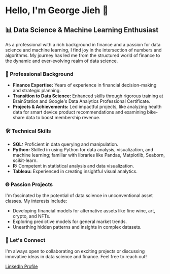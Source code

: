 # Hello, I'm George Jieh 👋

## 📊 Data Science & Machine Learning Enthusiast

As a professional with a rich background in finance and a passion for data science and machine learning, I find joy in the intersection of numbers and algorithms. My journey has led me from the structured world of finance to the dynamic and ever-evolving realm of data science.

### 💼 Professional Background
- **Finance Expertise:** Years of experience in financial decision-making and strategic planning.
- **Transition to Data Science:** Enhanced skills through rigorous training at BrainStation and Google's Data Analytics Professional Certificate.
- **Projects & Achievements:** Led impactful projects, like analyzing health data for smart device product recommendations and examining bike-share data to boost membership revenue.

### 🛠 Technical Skills
- **SQL:** Proficient in data querying and manipulation.
- **Python:** Skilled in using Python for data analysis, visualization, and machine learning; familiar with libraries like Pandas, Matplotlib, Seaborn, scikit-learn.
- **R:** Competent in statistical analysis and data visualization.
- **Tableau:** Experienced in creating insightful visual analytics.

### 🌐 Passion Projects
I'm fascinated by the potential of data science in unconventional asset classes. My interests include:
- Developing financial models for alternative assets like fine wine, art, crypto, and NFTs.
- Exploring predictive models for general market trends.
- Unearthing hidden patterns and insights in complex datasets.

### 🤝 Let's Connect
I'm always open to collaborating on exciting projects or discussing innovative ideas in data science and finance. Feel free to reach out!

[LinkedIn Profile](https://www.linkedin.com/in/george-jieh/)

<!---
georgejieh/georgejieh is a ✨ special ✨ repository because its `README.md` (this file) appears on your GitHub profile.
You can click the Preview link to take a look at your changes.
--->
